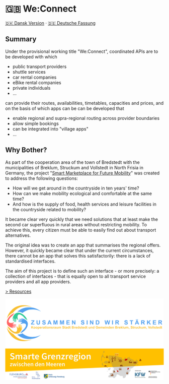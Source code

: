 # 🇬🇧 We:Connect

[🇩🇰 Dansk Version](README-da.md) · [🇩🇪 Deutsche Fassung](README-de.md)

## Summary

Under the provisional working title "We:Connect", coordinated APIs are to be developed with which

* public transport providers
* shuttle services
* car rental companies
* eBike rental companies
* private individuals
* ...

can provide their routes, availabilities, timetables, capacities and prices, and on the basis of which apps can be
can be developed that

* enable regional and supra-regional routing across provider boundaries
* allow simple bookings
* can be integrated into "village apps"
* ...

## Why Bother?

As part of the cooperation area of the town of Bredstedt with the municipalities of Breklum, Struckum and Vollstedt in
North Frisia in Germany, the project "[Smart Marketplace for Future Mobility](https://www.smarter-marktplatz-bredstedt.de/)" was
created to address the following questions:

* How will we get around in the countryside in ten years' time?
* How can we make mobility ecological and comfortable at the same time?
* And how is the supply of food, health services and leisure facilities in the countryside related to mobility?

It became clear very quickly that we need solutions that at least make the second car superfluous in rural areas without
restricting mobility. To achieve this, every citizen must be able to easily find out about transport alternatives.

The original idea was to create an app that summarises the regional offers. However, it quickly became clear that under
the current circumstances, there cannot be an app that solves this satisfactorily: there is a lack of standardised
interfaces.

The aim of this project is to define such an interface - or more precisely: a collection of interfaces - that is equally
open to all transport service providers and all app providers.

[> Resources](resources.md)

![BBSV](assets/logo_transparent-2048x635.png)
![Smarte Grenzregion](assets/smarte-grenzregion.jpg)
